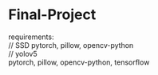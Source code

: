 # Final-Project
requirements:  
// SSD
pytorch, pillow, opencv-python  
// yolov5  
pytorch, pillow, opencv-python, tensorflow
